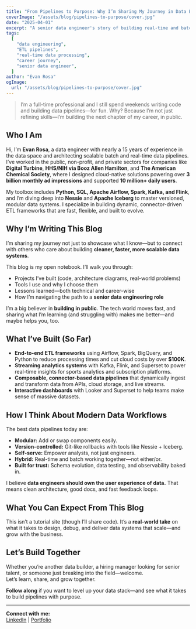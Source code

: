 ```yaml
---
title: "From Pipelines to Purpose: Why I’m Sharing My Journey in Data Engineering"
coverImage: "/assets/blog/pipelines-to-purpose/cover.jpg"
date: "2025-04-01"
excerpt: "A senior data engineer's story of building real-time and batch pipelines—and why I'm sharing my journey to land my dream role."
tags:
  [
    "data engineering",
    "ETL pipelines",
    "real-time data processing",
    "career journey",
    "senior data engineer",
  ]
author: "Evan Rosa"
ogImage:
  url: "/assets/blog/pipelines-to-purpose/cover.jpg"
---
```


> I’m a full-time professional and I still spend weekends writing code and building data pipelines—for fun. Why? Because I’m not just refining skills—I’m building the next chapter of my career, in public.

## Who I Am

Hi, I’m **Evan Rosa**, a data engineer with nearly a 15 years of experience in the data space and architecting scalable batch and real-time data pipelines. I’ve worked in the public, non-profit, and private sectors for companies like **Digital Turbine**, **HHS/NIH via Booz Allen Hamilton**, and **The American Chemical Society**, where I designed cloud-native solutions powering over **3 billion monthly ad impressions** and supported **10 million+ daily users**.

My toolbox includes **Python, SQL, Apache Airflow, Spark, Kafka, and Flink**, and I’m diving deep into **Nessie** and **Apache Iceberg** to master versioned, modular data systems. I specialize in building dynamic, connector-driven ETL frameworks that are fast, flexible, and built to evolve.

## Why I’m Writing This Blog

I’m sharing my journey not just to showcase what I know—but to connect with others who care about building **cleaner, faster, more scalable data systems**.

This blog is my open notebook. I’ll walk you through:

- Projects I’ve built (code, architecture diagrams, real-world problems)
- Tools I use and why I choose them
- Lessons learned—both technical and career-wise
- How I’m navigating the path to a **senior data engineering role**

I’m a big believer in **building in public**. The tech world moves fast, and sharing what I’m learning (and struggling with) makes me better—and maybe helps you, too.

## What I’ve Built (So Far)

- **End-to-end ETL frameworks** using Airflow, Spark, BigQuery, and Python to reduce processing times and cut cloud costs by over **$100K**.
- **Streaming analytics systems** with Kafka, Flink, and Superset to power real-time insights for sports analytics and subscription platforms.
- **Composable, connector-based data pipelines** that dynamically ingest and transform data from APIs, cloud storage, and live streams.
- **Interactive dashboards** with Looker and Superset to help teams make sense of massive datasets.

## How I Think About Modern Data Workflows

The best data pipelines today are:

- **Modular:** Add or swap components easily.
- **Version-controlled:** Git-like rollbacks with tools like Nessie + Iceberg.
- **Self-serve:** Empower analysts, not just engineers.
- **Hybrid:** Real-time and batch working together—not either/or.
- **Built for trust:** Schema evolution, data testing, and observability baked in.

I believe **data engineers should own the user experience of data.** That means clean architecture, good docs, and fast feedback loops.

## What You Can Expect From This Blog

This isn’t a tutorial site (though I’ll share code). It’s a **real-world take** on what it takes to design, debug, and deliver data systems that scale—and grow with the business.

## Let’s Build Together

Whether you’re another data builder, a hiring manager looking for senior talent, or someone just breaking into the field—welcome.  
Let’s learn, share, and grow together.

**Follow along** if you want to level up your data stack—and see what it takes to build pipelines with purpose.

---

**Connect with me:**  
[LinkedIn](https://www.linkedin.com/in/evan-rosa/) | [Portfolio](https://www.evro.dev/)
